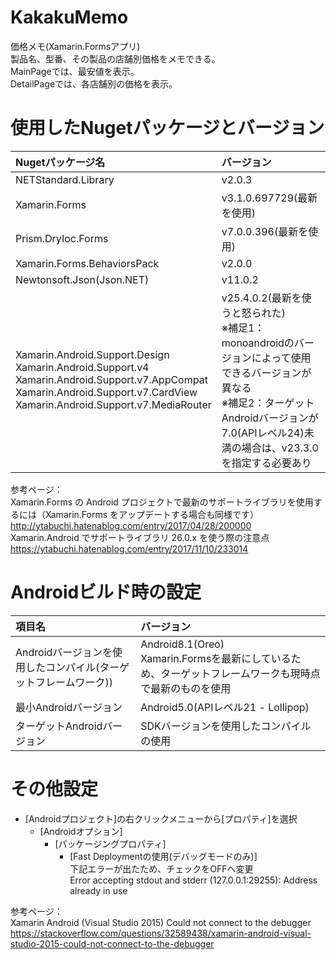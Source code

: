 # KakakuMemo
価格メモ(Xamarin.Formsアプリ)  
製品名、型番、その製品の店舗別価格をメモできる。  
MainPageでは、最安値を表示。  
DetailPageでは、各店舗別の価格を表示。

# 使用したNugetパッケージとバージョン
|Nugetパッケージ名|バージョン|
|:-|:-|
|NETStandard.Library|v2.0.3|
|Xamarin.Forms|v3.1.0.697729(最新を使用)|
|Prism.DryIoc.Forms|v7.0.0.396(最新を使用)|
|Xamarin.Forms.BehaviorsPack|v2.0.0|
|Newtonsoft.Json(Json.NET)|v11.0.2|
|Xamarin.Android.Support.Design <br> Xamarin.Android.Support.v4 <br> Xamarin.Android.Support.v7.AppCompat <br> Xamarin.Android.Support.v7.CardView <br> Xamarin.Android.Support.v7.MediaRouter|v25.4.0.2(最新を使うと怒られた) <br> ※補足1：monoandroidのバージョンによって使用できるバージョンが異なる <br> ※補足2：ターゲットAndroidバージョンが7.0(APIレベル24)未満の場合は、v23.3.0を指定する必要あり|

参考ページ：  
Xamarin.Forms の Android プロジェクトで最新のサポートライブラリを使用するには（Xamarin.Forms をアップデートする場合も同様です）  
http://ytabuchi.hatenablog.com/entry/2017/04/28/200000  
Xamarin.Android でサポートライブラリ 26.0.x を使う際の注意点  
https://ytabuchi.hatenablog.com/entry/2017/11/10/233014  

# Androidビルド時の設定
|項目名|バージョン|
|:-|:-|
|Androidバージョンを使用したコンパイル(ターゲットフレームワーク))|Android8.1(Oreo)<br>Xamarin.Formsを最新にしているため、ターゲットフレームワークも現時点で最新のものを使用|
|最小Androidバージョン|Android5.0(APIレベル21 - Lollipop)|
|ターゲットAndroidバージョン|SDKバージョンを使用したコンパイルの使用|

# その他設定
- [Androidプロジェクト]の右クリックメニューから[プロパティ]を選択
    - [Androidオプション]
        - [パッケージングプロパティ]
            - [Fast Deploymentの使用(デバッグモードのみ)]<br>下記エラーが出たため、チェックをOFFへ変更<br>Error accepting stdout and stderr (127.0.0.1:29255): Address already in use

参考ページ：  
Xamarin Android (Visual Studio 2015) Could not connect to the debugger  
https://stackoverflow.com/questions/32589438/xamarin-android-visual-studio-2015-could-not-connect-to-the-debugger  
